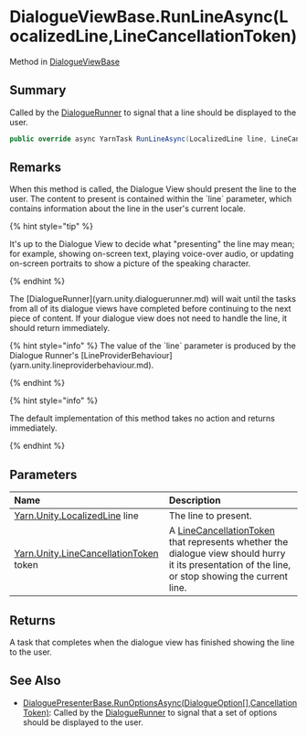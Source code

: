 # DialogueViewBase.RunLineAsync(LocalizedLine,LineCancellationToken)

Method in [DialogueViewBase](/docs/api/csharp/yarn.unity.legacy.dialogueviewbase.md)

## Summary


Called by the  [DialogueRunner](yarn.unity.dialoguerunner.md)  to signal that a line
should be displayed to the user.


```csharp
public override async YarnTask RunLineAsync(LocalizedLine line, LineCancellationToken token)
```

## Remarks

<p>
When this method is called, the Dialogue View should present the
line to the user. The content to present is contained within the
`line` parameter, which contains information about
the line in the user's current locale.
</p> <p>
{% hint style="tip" %}

It's up to the Dialogue View to decide what "presenting" the line
may mean; for example, showing on-screen text, playing voice-over
audio, or updating on-screen portraits to show a picture of the
speaking character.

{% endhint %}
</p> <p>
The [DialogueRunner](yarn.unity.dialoguerunner.md) will wait until the tasks from all
of its dialogue views have completed before continuing to the next
piece of content. If your dialogue view does not need to handle the
line, it should return immediately.
</p> <p>
{% hint style="info" %}
The value of the `line`
parameter is produced by the Dialogue Runner's [LineProviderBehaviour](yarn.unity.lineproviderbehaviour.md).

{% endhint %}
</p> <p>
{% hint style="info" %}

The default implementation of this method takes no action and
returns immediately.

{% endhint %}
</p>

## Parameters

|Name|Description|
|:---|:---|
|[Yarn.Unity.LocalizedLine](/docs/api/csharp/yarn.unity.localizedline.md) line|The line to present.|
|[Yarn.Unity.LineCancellationToken](/docs/api/csharp/yarn.unity.linecancellationtoken.md) token|A  [LineCancellationToken](yarn.unity.linecancellationtoken.md)  that represents whether the dialogue view should hurry it its presentation of the line, or stop showing the current line.|

## Returns

A task that completes when the dialogue view has finished
showing the line to the user.

## See Also

* [DialoguePresenterBase.RunOptionsAsync\(DialogueOption\[\],CancellationToken\)](/docs/api/csharp/yarn.unity.dialoguepresenterbase.runoptionsasync.md): Called by the  [DialogueRunner](yarn.unity.dialoguerunner.md)  to signal that a set of options should be displayed to the user.


